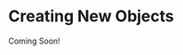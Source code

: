 # Creating New Objects

Coming Soon!

<!--
[$LIFERAY_LEARN_YOUTUBE_URL$]=https://www.youtube.com/embed/dCELSsotvcM

---

## Next Up

* [Exercise 2b: Create User Groups](./exercises-create-user-groups.md)
-->